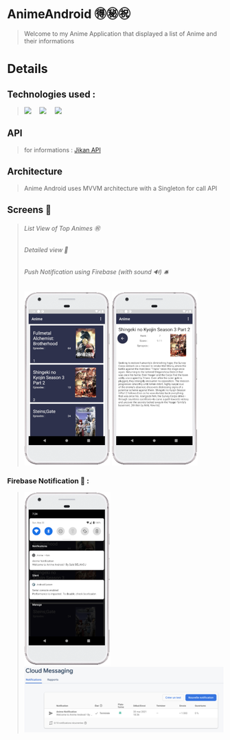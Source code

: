 # AnimeAndroid 🉐㊙️㊗️
> Welcome to my Anime Application that displayed a list of Anime and their informations

# Details 

## Technologies used :
> <img src="https://www.gstatic.com/devrel-devsite/prod/v702c60b70d68da067f4d656556a48e4ab1cf14be10bb79e46f353f3fdfe8505d/firebase/images/lockup.png" width="100"/>
> &nbsp &nbsp
> <img src="https://www.gstatic.com/devrel-devsite/prod/v702c60b70d68da067f4d656556a48e4ab1cf14be10bb79e46f353f3fdfe8505d/android/images/lockup.svg" width="130"/>
> &nbsp &nbsp
> <img src="https://upload.wikimedia.org/wikipedia/commons/thumb/1/11/Kotlin_logo_2021.svg/2880px-Kotlin_logo_2021.svg.png" width="80" />
  
## API 
> for informations : [Jikan API](https://jikan.docs.apiary.io/#reference/0/user)

## Architecture 
> Anime Android uses MVVM architecture with a Singleton for call API

## Screens 📲
> ###### List View of Top Animes ㊗️
> ###### Detailed view 🔎
> ###### Push Notification using Firebase (with sound 🔊) 🛎 
>
> <p float="left">
>   <img src="https://github.com/Said-Belhadj/AnimeAndroid/blob/b7309893905712de51d6b11633131eaf51b667f2/img/detail-view.png" width="200" />
>   <img src="https://github.com/Said-Belhadj/AnimeAndroid/blob/b7309893905712de51d6b11633131eaf51b667f2/img/list-view.png" width="200" />
> </p>

### Firebase Notification 🔔 :
> <p float="left">
> <img src="https://github.com/Said-Belhadj/AnimeAndroid/blob/b7309893905712de51d6b11633131eaf51b667f2/img/notification.png" width="200" />
> <img src="https://github.com/Said-Belhadj/AnimeAndroid/blob/85f4140cb6a8bdbc9d9fcb3a0b1a0aaae9cc228d/img/firebase.png" width="720"  />
> </p>

